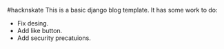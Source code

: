 #hacknskate
This is a basic django blog template. 
It has some work to do:
- Fix desing.
- Add like button.
- Add security precatuions.
